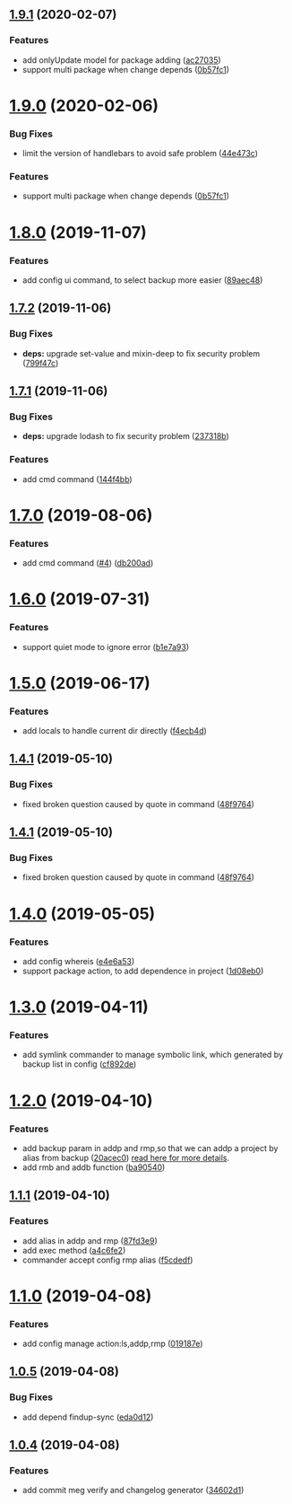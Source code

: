 ## [1.9.1](https://github.com/brizer/multi-repo-git/compare/1.8.0...1.9.1) (2020-02-07)



### Features

* add onlyUpdate model for package adding ([ac27035](https://github.com/brizer/multi-repo-git/commit/ac270352a77162c09894265382b0bd87d15aba95))
* support multi package when change depends ([0b57fc1](https://github.com/brizer/multi-repo-git/commit/0b57fc11292084112bb28942a15c461fcb2a18f9))



# [1.9.0](https://github.com/brizer/multi-repo-git/compare/1.8.0...1.9.0) (2020-02-06)


### Bug Fixes

* limit the version of handlebars to avoid safe problem ([44e473c](https://github.com/brizer/multi-repo-git/commit/44e473c89aea6df65cae9c71e5066432ede7e037))


### Features

* support multi package when change depends ([0b57fc1](https://github.com/brizer/multi-repo-git/commit/0b57fc11292084112bb28942a15c461fcb2a18f9))



# [1.8.0](https://github.com/brizer/multi-repo-git/compare/1.7.2...1.8.0) (2019-11-07)


### Features

* add config ui command, to select backup more easier ([89aec48](https://github.com/brizer/multi-repo-git/commit/89aec48176256468920b6e9bcc81459312e0f139))



## [1.7.2](https://github.com/brizer/multi-repo-git/compare/1.7.1...1.7.2) (2019-11-06)


### Bug Fixes

* **deps:** upgrade set-value and mixin-deep to fix security problem ([799f47c](https://github.com/brizer/multi-repo-git/commit/799f47ce3d3976fc17349cb4f61aefd2f091ad9b))



## [1.7.1](https://github.com/brizer/multi-repo-git/compare/1.7.0...1.7.1) (2019-11-06)


### Bug Fixes

* **deps:** upgrade lodash to fix security problem ([237318b](https://github.com/brizer/multi-repo-git/commit/237318bb4a026def49d8e005b44738066519ae20))


### Features

* add cmd command ([144f4bb](https://github.com/brizer/multi-repo-git/commit/144f4bbbcfd7fa8cfcc0c4e7c294c73825f1ebf4))



# [1.7.0](https://github.com/brizer/multi-repo-git/compare/1.6.0...1.7.0) (2019-08-06)


### Features

* add cmd command ([#4](https://github.com/brizer/multi-repo-git/issues/4)) ([db200ad](https://github.com/brizer/multi-repo-git/commit/db200ad))



# [1.6.0](https://github.com/brizer/multi-repo-git/compare/1.5.0...1.6.0) (2019-07-31)


### Features

* support quiet mode to ignore error ([b1e7a93](https://github.com/brizer/multi-repo-git/commit/b1e7a93))



# [1.5.0](https://github.com/brizer/multi-repo-git/compare/1.4.1...1.5.0) (2019-06-17)


### Features

* add locals to handle current dir directly ([f4ecb4d](https://github.com/brizer/multi-repo-git/commit/f4ecb4d))



## [1.4.1](https://github.com/brizer/multi-repo-git/compare/1.4.0...1.4.1) (2019-05-10)


### Bug Fixes

* fixed broken question caused by quote in command ([48f9764](https://github.com/brizer/multi-repo-git/commit/48f9764))



## [1.4.1](https://github.com/brizer/multi-repo-git/compare/1.4.0...1.4.1) (2019-05-10)


### Bug Fixes

* fixed broken question caused by quote in command ([48f9764](https://github.com/brizer/multi-repo-git/commit/48f9764))



# [1.4.0](https://github.com/brizer/multi-repo-git/compare/1.3.0...1.4.0) (2019-05-05)


### Features

* add config whereis ([e4e6a53](https://github.com/brizer/multi-repo-git/commit/e4e6a53))
* support package action, to add dependence in project ([1d08eb0](https://github.com/brizer/multi-repo-git/commit/1d08eb0))



# [1.3.0](https://github.com/brizer/multi-repo-git/compare/1.1.1...1.3.0) (2019-04-11)


### Features


* add symlink commander to manage symbolic link, which generated by backup list in config ([cf892de](https://github.com/brizer/multi-repo-git/commit/cf892de))





# [1.2.0](https://github.com/brizer/multi-repo-git/compare/1.1.1...1.2.0) (2019-04-10)


### Features

* add backup param in addp and rmp,so that we can addp a project by alias from backup ([20acec0](https://github.com/brizer/multi-repo-git/commit/20acec0)) [read here for more details](docs/backup.md).
* add rmb and addb function ([ba90540](https://github.com/brizer/multi-repo-git/commit/ba90540))



## [1.1.1](https://github.com/brizer/multi-repo-git/compare/1.1.0...1.1.1) (2019-04-10)


### Features

* add alias in addp and rmp ([87fd3e9](https://github.com/brizer/multi-repo-git/commit/87fd3e9))
* add exec method ([a4c6fe2](https://github.com/brizer/multi-repo-git/commit/a4c6fe2))
* commander accept config rmp alias ([f5cdedf](https://github.com/brizer/multi-repo-git/commit/f5cdedf))



# [1.1.0](https://github.com/brizer/multi-repo-git/compare/1.0.5...1.1.0) (2019-04-08)


### Features

* add config manage action:ls,addp,rmp ([019187e](https://github.com/brizer/multi-repo-git/commit/019187e))




## [1.0.5](https://github.com/brizer/multi-repo-git/compare/1.0.4...1.0.5) (2019-04-08)


### Bug Fixes

* add depend findup-sync ([eda0d12](https://github.com/brizer/multi-repo-git/commit/eda0d12))



## [1.0.4](https://github.com/brizer/multi-repo-git/compare/34602d1...1.0.4) (2019-04-08)


### Features

* add commit meg verify and changelog generator ([34602d1](https://github.com/brizer/multi-repo-git/commit/34602d1))



